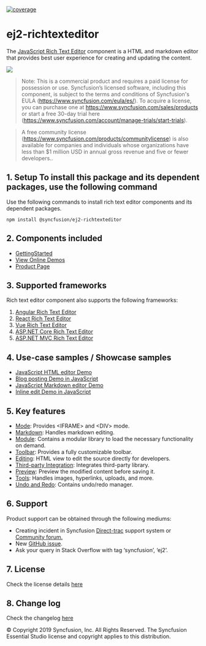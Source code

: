 [![coverage](http://ej2.syncfusion.com/badges/ej2-richtexteditor/coverage.svg)](http://ej2.syncfusion.com/badges/ej2-richtexteditor)

# ej2-richtexteditor

The [JavaScript Rich Text Editor](https://www.syncfusion.com/javascript-ui-controls/js-wysiwyg-rich-text-editor?utm_source=npm&utm_medium=listing&utm_campaign=javascript-rich-text-editor-npm) component is a HTML and markdown editor that provides best user experience for creating and updating the content.

![](ReadMe_Images/RTE.GIF)


>Note: This is a commercial product and requires a paid license for possession or use. Syncfusion’s licensed software, including this component, is subject to the terms and conditions of Syncfusion's EULA (https://www.syncfusion.com/eula/es/). To acquire a license, you can purchase one at https://www.syncfusion.com/sales/products or start a free 30-day trial here (https://www.syncfusion.com/account/manage-trials/start-trials).

>A free community license (https://www.syncfusion.com/products/communitylicense) is also available for companies and individuals whose organizations have less than $1 million USD in annual gross revenue and five or fewer developers..

## 1. Setup To install this package and its dependent packages, use the following command

Use the following commands to install rich text editor components and its dependent packages.

```
npm install @syncfusion/ej2-richtexteditor
```

## 2. Components included

* [GettingStarted](https://ej2.syncfusion.com/documentation/rich-text-editor/getting-started/?utm_source=npm&utm_medium=listing&utm_campaign=javascript-rich-text-editor-npm)
* [View Online Demos](https://ej2.syncfusion.com/demos/?utm_source=npm&utm_medium=listing&utm_campaign=javascript-rich-text-editor-npm/#/material/rich-text-editor/tools.html)
* [Product Page](https://www.syncfusion.com/javascript-ui-controls/js-wysiwyg-rich-text-editor?utm_source=npm&utm_medium=listing&utm_campaign=javascript-rich-text-editor-npm)

## 3. Supported frameworks

Rich text editor component also supports the following frameworks:
1.	[Angular Rich Text Editor](https://www.syncfusion.com/angular-ui-components/angular-wysiwyg-rich-text-editor?utm_source=npm&utm_medium=listing&utm_campaign=javascript-rich-text-editor-npm)
2.	[React Rich Text Editor](https://www.syncfusion.com/react-ui-components/react-wysiwyg-rich-text-editor?utm_source=npm&utm_medium=listing&utm_campaign=javascript-rich-text-editor-npm)
3.	[Vue Rich Text Editor](https://www.syncfusion.com/vue-ui-components/vue-wysiwyg-rich-text-editor?utm_source=npm&utm_medium=listing&utm_campaign=javascript-rich-text-editor-npm)
4.	[ASP.NET Core Rich Text Editor](https://www.syncfusion.com/aspnet-core-ui-controls/wysiwyg-rich-text-editor?utm_source=npm&utm_medium=listing&utm_campaign=javascript-rich-text-editor-npm)
5.	[ASP.NET MVC Rich Text Editor](https://www.syncfusion.com/aspnet-mvc-ui-controls/wysiwyg-rich-text-editor?utm_source=npm&utm_medium=listing&utm_campaign=javascript-rich-text-editor-npm)


## 4. Use-case samples / Showcase samples

* [JavaScript HTML editor Demo](https://ej2.syncfusion.com/demos/?utm_source=npm&utm_medium=listing&utm_campaign=javascript-rich-text-editor-npm/#/material/rich-text-editor/tools.html)
* [Blog posting Demo in JavaScript](https://ej2.syncfusion.com/demos/?utm_source=npm&utm_medium=listing&utm_campaign=javascript-rich-text-editor-npm/#/material/rich-text-editor/blog-posting.html)
* [JavaScript Markdown editor Demo](https://ej2.syncfusion.com/demos/?utm_source=npm&utm_medium=listing&utm_campaign=javascript-rich-text-editor-npm/#/material/rich-text-editor/markdown-editor.html)
* [Inline edit Demo in JavaScript](https://ej2.syncfusion.com/demos/?utm_source=npm&utm_medium=listing&utm_campaign=javascript-rich-text-editor-npm/#/material/rich-text-editor/inline.html)

## 5. Key features

* [Mode](https://ej2.syncfusion.com/demos/?utm_source=npm&utm_medium=listing&utm_campaign=javascript-rich-text-editor-npm/#/material/rich-text-editor/iframe.html): Provides &lt;IFRAME&gt; and &lt;DIV&gt; mode.
* [Markdown](https://ej2.syncfusion.com/demos/?utm_source=npm&utm_medium=listing&utm_campaign=javascript-rich-text-editor-npm/#/material/rich-text-editor/markdown-editor-preview.html): Handles markdown editing.
* [Module](https://ej2.syncfusion.com/documentation/rich-text-editor/getting-started/?utm_source=npm&utm_medium=listing&utm_campaign=javascript-rich-text-editor-npm/#module-injection): Contains a modular library to load the necessary functionality on demand.
* [Toolbar](https://ej2.syncfusion.com/demos/?utm_source=npm&utm_medium=listing&utm_campaign=javascript-rich-text-editor-npm/#/material/rich-text-editor/types.html): Provides a fully customizable toolbar.
* [Editing](https://ej2.syncfusion.com/documentation/rich-text-editor/miscellaneous/?utm_source=npm&utm_medium=listing&utm_campaign=javascript-rich-text-editor-npm/#code-view): HTML view to edit the source directly for developers.
* [Third-party Integration](https://ej2.syncfusion.com/documentation/rich-text-editor/third-party-integration/?utm_source=npm&utm_medium=listing&utm_campaign=javascript-rich-text-editor-npm): Integrates third-party library.
* [Preview](https://ej2.syncfusion.com/demos/?utm_source=npm&utm_medium=listing&utm_campaign=javascript-rich-text-editor-npm/#/material/rich-text-editor/markdown-editor-preview.html): Preview the modified content before saving it.
* [Tools](https://ej2.syncfusion.com/documentation/rich-text-editor/toolbar.html?utm_source=npm&utm_medium=listing&utm_campaign=javascript-rich-text-editor-npm/#toolbar-items): Handles images, hyperlinks, uploads, and more.
* [Undo and Redo](https://ej2.syncfusion.com/documentation/rich-text-editor/miscellaneous.html?utm_source=npm&utm_medium=listing&utm_campaign=javascript-rich-text-editor-npm/#undoredo-manager): Contains undo/redo manager.

## 6. Support

Product support can be obtained through the following mediums:
* Creating incident in Syncfusion [Direct-trac](https://www.syncfusion.com/support/directtrac/incidents?utm_source=npm&utm_medium=listing&utm_campaign=javascript-rich-text-editor-npm) support system or [Community forum.](https://www.syncfusion.com/forums/essential-js2?utm_source=npm&utm_medium=listing&utm_campaign=javascript-rich-text-editor-npm)
* New [GitHub issue](https://github.com/syncfusion/ej2-javascript-ui-controls/issues/new?utm_source=npm&utm_medium=listing&utm_campaign=javascript-rich-text-editor-npm).
* Ask your query in Stack Overflow with tag ‘syncfusion’, ‘ej2’.
 
## 7. License 
Check the license details [here](https://github.com/syncfusion/ej2/blob/master/license?utm_source=npm&utm_medium=listing&utm_campaign=javascript-rich-text-editor-npm)

## 8. Change log 
 Check the changelog [here](https://github.com/syncfusion/ej2-javascript-ui-controls/blob/master/controls/richtexteditor/CHANGELOG.md?utm_source=npm&utm_medium=listing&utm_campaign=javascript-rich-text-editor-npm)

© Copyright 2019 Syncfusion, Inc. All Rights Reserved. The Syncfusion Essential Studio license and copyright applies to this distribution.